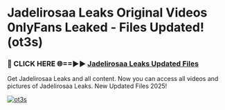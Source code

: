 # Jadelirosaa Leaks Original Videos 0nlyFans Leaked - Files Updated! (ot3s)

<h3>🔴 CLICK HERE 🌐==►► <a href="https://tinyurl.com/3hn5wdd3" rel="nofollow">Jadelirosaa Leaks Updated Files</a></h3>

Get Jadelirosaa Leaks and all content. Now you can access all videos and pictures of Jadelirosaa Leaks. New Updated Files 2025!

[![ot3s](https://i.imgur.com/4HnBqBT.gif)](https://tinyurl.com/3hn5wdd3)
